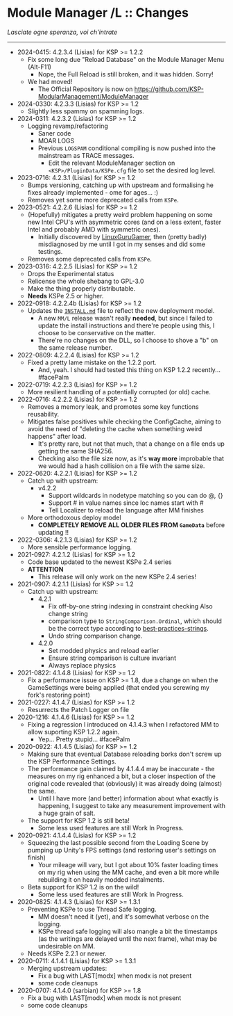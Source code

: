 # Module Manager /L :: Changes
*Lasciate ogne speranza, voi ch'intrate*
- - -

* 2024-0415: 4.2.3.4 (Lisias) for KSP >= 1.2.2
	+ Fix some long due "Reload Database" on the Module Manager Menu (Alt-F11)
		- Nope, the Full Reload is still broken, and it was hidden. Sorry!
	+ We had moved!
		- The Official Repository is now on https://github.com/KSP-ModularManagement/ModuleManager
* 2024-0330: 4.2.3.3 (Lisias) for KSP >= 1.2
	+ Slightly less spammy on spamming logs.
* 2024-0311: 4.2.3.2 (Lisias) for KSP >= 1.2
	+ Logging revamp/refactoring
		- Saner code
		- MOAR LOGS
		- Previous `LOGSPAM` conditional compiling is now pushed into the mainstream as TRACE messages.
			- Edit the relevant ModuleManager section on `<KSP>/PluginData/KSPe.cfg` file to set the desired log level.
* 2023-0716: 4.2.3.1 (Lisias) for KSP >= 1.2
	+ Bumps versioning, catching up with upstream and formalising he fixes already implemented - ome for ages... :)
	+ Removes yet some more deprecated calls from `KSPe`.
* 2023-0521: 4.2.2.6 (Lisias) for KSP >= 1.2
	+ (Hopefully) mitigates a pretty weird problem happening on some new Intel CPU's with asymmetric cores (and on a less extent, faster Intel and probably AMD with symmetric ones).
		- Initially discovered by [LinuxGuruGamer](https://github.com/sarbian/ModuleManager/pull/180), then (pretty badly) misdiagnosed by me until I got in my senses and did some testings.
	+ Removes some deprecated calls from `KSPe`.
* 2023-0316: 4.2.2.5 (Lisias) for KSP >= 1.2
	+ Drops the Experimental status
	+ Relicense the whole shebang to GPL-3.0
	+ Make the thing properly distributable.
	+ **Needs** KSPe 2.5 or higher.
* 2022-0918: 4.2.2.4b (Lisias) for KSP >= 1.2
	+ Updates the [`INSTALL.md`](https://github.com/KSP-ModularManagement/ModuleManager/blob/master/INSTALL.md) file to reflect the new deployment model.
		- A new `MM/L` release wasn't really **needed**, but since I failed to update the install instructions and there're people using this, I choose to be conservative on the matter.
		- There're no changes on the DLL, so I choose to shove a "b" on the same release number.
* 2022-0809: 4.2.2.4 (Lisias) for KSP >= 1.2
	+ Fixed a pretty lame mistake on the 1.2.2 port.
		- And, yeah. I should had tested this thing on KSP 1.2.2 recently... #facePalm 	
* 2022-0719: 4.2.2.3 (Lisias) for KSP >= 1.2
	+ More resilient handling of a potentially corrupted (or old) cache.
* 2022-0716: 4.2.2.2 (Lisias) for KSP >= 1.2
	+ Removes a memory leak, and promotes some key functions reusability. 
	+ Mitigates false positives while checking the ConfigCache, aiming to avoid the need of "deleting the cache when something weird happens" after load.
		- It's pretty rare, but not that much, that a change on a file ends up getting the same SHA256.
		- Checking also the file size now, as it's **way more** improbable that we would had a hash collision on a file with the same size. 
* 2022-0620: 4.2.2.1 (Lisias) for KSP >= 1.2
	+ Catch up with upstream:
		- v4.2.2 
			- Support wildcards in nodetype matching so you can do @*,* {}
			- Support # in value names since loc names start with #
			- Tell Localizer to reload the language after MM finishes
	+ More orthodoxous deploy model
		- **COMPLETELY REMOVE ALL OLDER FILES FROM `GameData`** before updating !!
* 2022-0306: 4.2.1.3 (Lisias) for KSP >= 1.2
	+ More sensible performance logging.
* 2021-0927: 4.2.1.2 (Lisias) for KSP >= 1.2
	+ Code base updated to the newest KSPe 2.4 series
	+ **ATTENTION**
		- This release will only work on the new KSPe 2.4 series!
* 2021-0907: 4.2.1.1 (Lisias) for KSP >= 1.2
	+ Catch up with upstream:
		- 4.2.1
			- Fix off-by-one string indexing in constraint checking Also change string
			- comparison type to `StringComparison.Ordinal`, which should be the correct type according to [best-practices-strings](https://docs.microsoft.com/en-us/dotnet/standard/base-types/best-practices-strings).
			- Undo string comparison change.
		- 4.2.0
			- Set modded physics and reload earlier
			- Ensure string comparison is culture invariant
			- Always replace physics
* 2021-0822: 4.1.4.8 (Lisias) for KSP >= 1.2
	+ Fix a performance issue on KSP >= 1.8, due a change on when the GameSettings were being applied (that ended you screwing my fork's restoring point) 
* 2021-0227: 4.1.4.7 (Lisias) for KSP >= 1.2
	+ Resurrects the Patch Logger on file
* 2020-1216: 4.1.4.6 (Lisias) for KSP >= 1.2
	+ Fixing a regression I introduced on 4.1.4.3 when I refactored MM to allow suporting KSP 1.2.2 again.
		- Yep... Pretty stupid... #facePalm 
* 2020-0922: 4.1.4.5 (Lisias) for KSP >= 1.2
	+ Making sure that eventual Database reloading borks don't screw up the KSP Performance Settings.
	+ The performance gain claimed by 4.1.4.4 may be inaccurate - the measures on my rig enhanced a bit, but a closer inspection of the original code revealed that (obviously) it was already doing (almost) the same.
		- Until I have more (and better) information about what exactly is happening, I suggest to take any measurement improvement with a huge grain of salt.
	+ The support for KSP 1.2 is still beta!
		- Some less used features are still Work In Progress. 
* 2020-0921: 4.1.4.4 (Lisias) for KSP >= 1.2
	+ Squeezing the last possible second from the Loading Scene by pumping up Unity's FPS settings (and restoring user's settings on finish)
		- Your mileage will vary, but I got about 10% faster loading times on my rig when using the MM cache, and even a bit more while rebuilding it on heavily modded instalments. 
	+ Beta support for KSP 1.2 is on the wild!
		- Some less used features are still Work In Progress. 
* 2020-0825: 4.1.4.3 (Lisias) for KSP >= 1.3.1
	+ Preventing KSPe to use Thread Safe logging.
		- MM doesn't need it (yet), and it's somewhat verbose on the logging.
		- KSPe thread safe logging will also mangle a bit the timestamps (as the writings are delayed until the next frame), what may be undesirable on MM.
	+ Needs KSPe 2.2.1 or newer.
* 2020-0711: 4.1.4.1 (Lisias) for KSP >= 1.3.1
	+ Merging upstream updates:
		- Fix a bug with LAST[modx] when modx is not present
		- some code cleanups
* 2020-0707: 4.1.4.0 (sarbian) for KSP >= 1.8
	+ Fix a bug with LAST[modx] when modx is not present
	+ some code cleanups
